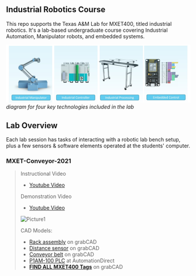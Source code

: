 ## Industrial Robotics Course
This repo supports the Texas A&M Lab for MXET400, titled industrial robotics.  It's a lab-based undergraduate course covering Industrial Automation, Manipulator robots, and embedded systems.

![lab diagram 1](img/labDiagram1.jpg)
_diagram for four key technologies included in the lab_

## Lab Overview
Each lab session has tasks of interacting with a robotic lab bench setup, plus a few sensors & software elements operated at the students' computer.

### MXET-Conveyor-2021

> Instructional Video
>  * [Youtube Video](https://www.youtube.com/watch?v=30GM4m-Lyec)
>
> Demonstration Video
>  * [Youtube Video](https://youtu.be/ZBGswS26Dy4)
>
> ![Picture1](https://user-images.githubusercontent.com/42623372/135189165-299c494f-5adf-4ba6-844b-2a316e3090fd.png)
>
> CAD Models:
> * [Rack assembly](https://grabcad.com/library/mxet400-soda-can-rack-assembly-1) on grabCAD
> * [Distance sensor](https://grabcad.com/library/mxet400-distance-sensor-assembly-1) on grabCAD
> * [Conveyor belt](https://grabcad.com/library/mxet400-conveyor-assembly-1) on grabCAD
> * [P1AM-100 PLC](https://ftp.automationdirect.com/support/drawings/3d/step/P1AM-100.STEP) at AutomationDirect
> * **[FIND ALL MXET400 Tags](https://grabcad.com/library?page=1&time=all_time&sort=recent&query=MXET400)** on grabCAD
